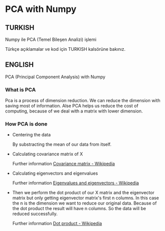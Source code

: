 # PCA with Numpy

## TURKISH


Numpy ile PCA (Temel Bileşen Analizi) işlemi

Türkçe açıklamalar ve kod için TURKISH kalsörüne bakınız.


## ENGLISH

PCA (Principal Component Analysis) with Numpy


### What is PCA


Pca is a process of dimension reduction. We can reduce the dimension with saving most of information.
Alse PCA helps us reduce the cost of computing, because of we deal with a matrix with lower dimension.


### How PCA is done


- Centering the data

	By substracting the mean of our data from itself.

- Calculating covariance matrix of X

	Further information [Covariance matrix - Wikipedia](https://en.wikipedia.org/wiki/Covariance_matrix)

- Calculating eigenvectors and eigenvalues

	Further information [Eigenvalues and eigenvectors - Wikipedia](https://en.wikipedia.org/wiki/Eigenvalues_and_eigenvectors)


- Then we perform the dot product of our X matrix and the eigenvector matrix but only getting eigenvector matrix's first n columns. 
In this case the n is the dimension we want to reduce our original data. Because of the dot product the result will have n columns. 
So the data will be reduced successfully.

	Further information [Dot product - Wikipedia](https://en.wikipedia.org/wiki/Dot_product)
